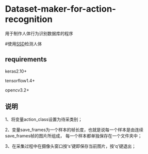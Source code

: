 # Dataset-maker-for-action-recognition
用于制作人体行为识别数据库的程序

#使用[SSD](https://github.com/rykov8/ssd_keras)检测人体

## requirements
keras2.10+

tensorflow1.4+

opencv3.2+

## 说明
1、将变量action_class设置为待采类别；

2、变量save_frames为一个样本的帧长度，也就是说每一个样本是由连续save_frames帧的图片所组成，
每一个样本都单独保存在一个文件夹中；

3、在采集过程中在摄像头窗口按‘s’键即保存当前图片，按‘q’键退出；

